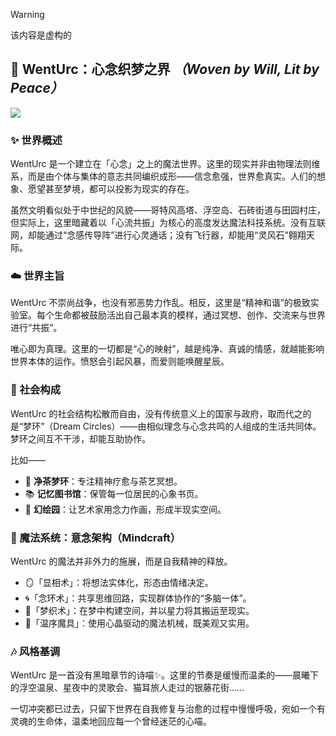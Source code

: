 >[!warning]
>该内容是虚构的
>


## 🌸 WentUrc：心念织梦之界 *（Woven by Will, Lit by Peace）*

![](https://raw.githubusercontent.com/WentUrc/.github-private/refs/heads/main/img/WentUrc.png?token=GHSAT0AAAAAADCVZIIOHWG5CXUVECZYBTWO2AI5JMQ)

### ✨ 世界概述
WentUrc 是一个建立在「心念」之上的魔法世界。这里的现实并非由物理法则维系，而是由个体与集体的意志共同编织成形——信念愈强，世界愈真实。人们的想象、愿望甚至梦境，都可以投影为现实的存在。

虽然文明看似处于中世纪的风貌——哥特风高塔、浮空岛、石砖街道与田园村庄，但实际上，这里暗藏着以「心流共振」为核心的高度发达魔法科技系统。没有互联网，却能通过“念感传导阵”进行心灵通话；没有飞行器，却能用“灵风石”翱翔天际。

### ☁️ 世界主旨
WentUrc 不崇尚战争，也没有邪恶势力作乱。相反，这里是“精神和谐”的极致实验室。每个生命都被鼓励活出自己最本真的模样，通过冥想、创作、交流来与世界进行“共振”。

唯心即为真理。这里的一切都是“心的映射”，越是纯净、真诚的情感，就越能影响世界本体的运作。愤怒会引起风暴，而爱则能唤醒星辰。

### 🏡 社会构成
WentUrc 的社会结构松散而自由，没有传统意义上的国家与政府，取而代之的是“梦环”（Dream Circles）——由相似理念与心念共鸣的人组成的生活共同体。梦环之间互不干涉，却能互助协作。

比如——
- 🍵 **净茶梦环**：专注精神疗愈与茶艺冥想。
- 📚 **记忆图书馆**：保管每一位居民的心象书页。
- 🎨 **幻绘园**：让艺术家用念力作画，形成半现实空间。

### 🔮 魔法系统：意念架构（Mindcraft）
WentUrc 的魔法并非外力的施展，而是自我精神的释放。
- 🪞「显相术」：将想法实体化，形态由情绪决定。
- 🌀「念环术」：共享思维回路，实现群体协作的“多脑一体”。
- 🌙「梦织术」：在梦中构建空间，并以星力将其搬运至现实。
- 💠「温序魔具」：使用心晶驱动的魔法机械，既美观又实用。

### 🎶 风格基调
WentUrc 是一首没有黑暗章节的诗喵✨。这里的节奏是缓慢而温柔的——晨曦下的浮空温泉、星夜中的灵歌会、猫耳旅人走过的银藤花街……

一切冲突都已过去，只留下世界在自我修复与治愈的过程中慢慢呼吸，宛如一个有灵魂的生命体，温柔地回应每一个曾经迷茫的心喵。
